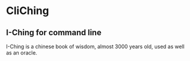 CliChing
========

I-Ching for command line
------------------------
I-Ching is a chinese book of wisdom, almost 3000 years old, used as well as an oracle.


